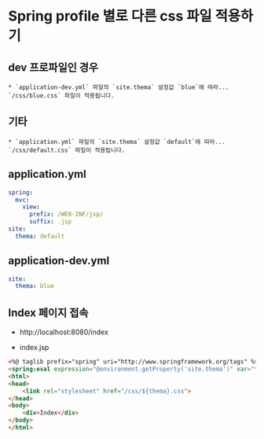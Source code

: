 # Spring profile 별로 다른 css 파일 적용하기

## dev 프로파일인 경우
    * `application-dev.yml` 파일의 `site.thema` 설정값 `blue`에 따라... `/css/blue.css` 파일이 적용됩니다.
## 기타
    * `application.yml` 파일의 `site.thema` 설정값 `default`에 따라... `/css/default.css` 파일이 적용됩니다.

## application.yml

```yml
spring:
  mvc:
    view:
      prefix: /WEB-INF/jsp/
      suffix: .jsp
site:
  thema: default
```

## application-dev.yml

```yml
site:
  thema: blue
```

## Index 페이지 접속

* http://localhost:8080/index

* index.jsp

```html
<%@ taglib prefix="spring" uri="http://www.springframework.org/tags" %>
<spring:eval expression="@environment.getProperty('site.thema')" var="thema" />
<html>
<head>
    <link rel="stylesheet" href="/css/${thema}.css">
</head>
<body>
    <div>Index</div>
</body>
</html>
```
